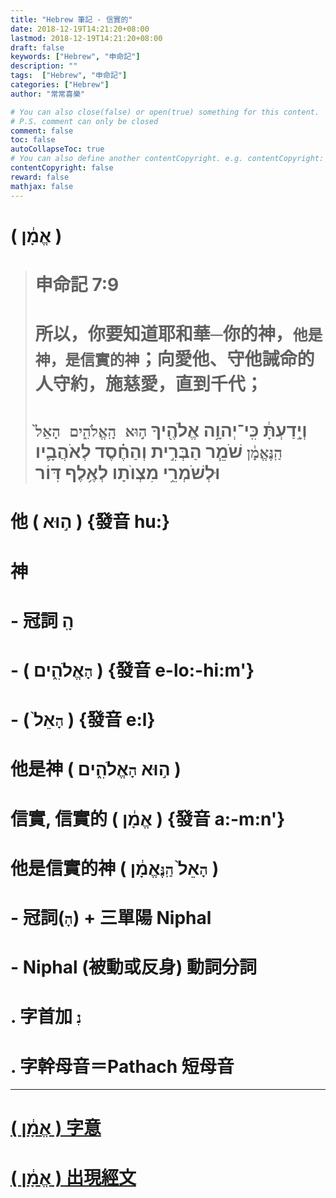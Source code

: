 ```yaml
---
title: "Hebrew 筆記 - 信實的"
date: 2018-12-19T14:21:20+08:00
lastmod: 2018-12-19T14:21:20+08:00
draft: false
keywords: ["Hebrew", "申命記"]
description: ""
tags:  ["Hebrew", "申命記"]
categories: ["Hebrew"]
author: "常常喜樂"

# You can also close(false) or open(true) something for this content.
# P.S. comment can only be closed
comment: false
toc: false
autoCollapseToc: true
# You can also define another contentCopyright. e.g. contentCopyright: "This is another copyright."
contentCopyright: false
reward: false
mathjax: false
---
```


# ( אֱמָ֔ן ) 

> # 申命記 7:9  
> # 所以，你要知道耶和華─你的神，`他是神，是信實的神`；向愛他、守他誡命的人守約，施慈愛，直到千代；  
> # וְיָ֣דַעְתָּ֔ כִּֽי־יְהוָ֥ה אֱלֹהֶ֖יךָ `ה֣וּא הָֽאֱלֹהִ֑ים הָאֵל֙ הַֽנֶּאֱמָ֔ן` שֹׁמֵ֧ר הַבְּרִ֣ית וְהַחֶ֗סֶד לְאֹהֲבָ֛יו וּלְשֹׁמְרֵ֥י מִצְוֺתָו לְאֶ֥לֶף דּֽוֹר  

# 他 ( ה֣וּא ) {發音 hu:}
# 神
# - 冠詞 הָֽ
# - ( `הָ`אֱלֹהִ֑ים ) {發音 e-lo:-hi:m'}
# - ( `הָ`אֵל֙ ) {發音 e:l}
# 他是神 ( ה֣וּא `הָ`אֱלֹהִ֑ים )
# 信實, 信實的 ( אֱמָ֔ן ) {發音 a:-m:n'}
# 他是信實的神 ( `הָ`אֵל֙  `הַֽנֶּ`אֱמָ֔ן )
# - 冠詞(`הָ`) + 三單陽 Niphal
# - Niphal (被動或反身) 動詞分詞
# . 字首加 `נִ`
# . 字幹母音＝Pathach 短母音  

---

# <a href="http://a2z.fhl.net/php/s.php?N=1&k=00539&m=" target="_blank">( אֱמָ֔ן ) 字意</a>

# <a href="http://a2z.fhl.net/php/search.php?VERSION=unv&strongflag=1&TABFLAG=1&orig=2&keyword=00539" target="_blank">( אֱמָ֔ן ) 出現經文</a>